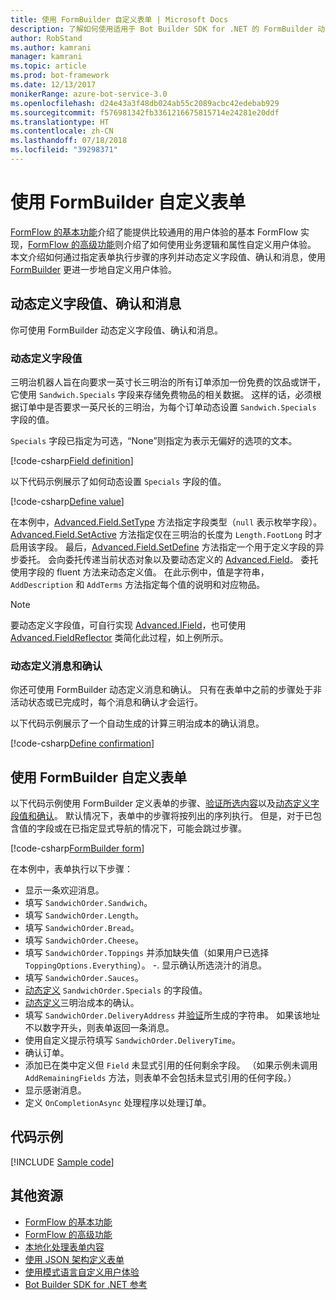 ```yaml
---
title: 使用 FormBuilder 自定义表单 | Microsoft Docs
description: 了解如何使用适用于 Bot Builder SDK for .NET 的 FormBuilder 动态更改和自定义聊天流和内容。
author: RobStand
ms.author: kamrani
manager: kamrani
ms.topic: article
ms.prod: bot-framework
ms.date: 12/13/2017
monikerRange: azure-bot-service-3.0
ms.openlocfilehash: d24e43a3f48db024ab55c2089acbc42edebab929
ms.sourcegitcommit: f576981342fb3361216675815714e24281e20ddf
ms.translationtype: HT
ms.contentlocale: zh-CN
ms.lasthandoff: 07/18/2018
ms.locfileid: "39298371"
---
```

# <a name="customize-a-form-using-formbuilder"></a>使用 FormBuilder 自定义表单

[FormFlow 的基本功能](bot-builder-dotnet-formflow.md)介绍了能提供比较通用的用户体验的基本 FormFlow 实现，[FormFlow 的高级功能](bot-builder-dotnet-formflow-advanced.md)则介绍了如何使用业务逻辑和属性自定义用户体验。 本文介绍如何通过指定表单执行步骤的序列并动态定义字段值、确认和消息，使用 [FormBuilder][formBuilder] 更进一步地自定义用户体验。 

## <a name="dynamically-define-field-values-confirmations-and-messages"></a>动态定义字段值、确认和消息

你可使用 FormBuilder 动态定义字段值、确认和消息。

### <a name="dynamically-define-field-values"></a>动态定义字段值 

三明治机器人旨在向要求一英寸长三明治的所有订单添加一份免费的饮品或饼干，它使用 `Sandwich.Specials` 字段来存储免费物品的相关数据。 这样的话，必须根据订单中是否要求一英尺长的三明治，为每个订单动态设置 `Sandwich.Specials` 字段的值。 

`Specials` 字段已指定为可选，“None”则指定为表示无偏好的选项的文本。

[!code-csharp[Field definition](../includes/code/dotnet-formflow-formbuilder.cs#fieldDefinition)]

以下代码示例展示了如何动态设置 `Specials` 字段的值。 

[!code-csharp[Define value](../includes/code/dotnet-formflow-formbuilder.cs#defineValue)]

在本例中，[Advanced.Field.SetType][setType] 方法指定字段类型（`null` 表示枚举字段）。 [Advanced.Field.SetActive][setActive] 方法指定仅在三明治的长度为 `Length.FootLong` 时才启用该字段。 最后，[Advanced.Field.SetDefine][setDefine] 方法指定一个用于定义字段的异步委托。 会向委托传递当前状态对象以及要动态定义的 [Advanced.Field][field]。 委托使用字段的 fluent 方法来动态定义值。 在此示例中，值是字符串，`AddDescription` 和 `AddTerms` 方法指定每个值的说明和对应物品。

> [!NOTE]
> 要动态定义字段值，可自行实现 [Advanced.IField][iField]，也可使用 [Advanced.FieldReflector][FieldReflector] 类简化此过程，如上例所示。 

### <a name="dynamically-define-messages-and-confirmations"></a>动态定义消息和确认

你还可使用 FormBuilder 动态定义消息和确认。 只有在表单中之前的步骤处于非活动状态或已完成时，每个消息和确认才会运行。 

以下代码示例展示了一个自动生成的计算三明治成本的确认消息。 

[!code-csharp[Define confirmation](../includes/code/dotnet-formflow-formbuilder.cs#defineConfirmation)]

## <a name="customize-a-form-using-formbuilder"></a>使用 FormBuilder 自定义表单

以下代码示例使用 FormBuilder 定义表单的步骤、[验证所选内容](bot-builder-dotnet-formflow-advanced.md#add-business-logic)以及[动态定义字段值和确认](#dynamically-define-field-values-confirmations-and-messages)。 默认情况下，表单中的步骤将按列出的序列执行。 但是，对于已包含值的字段或在已指定显式导航的情况下，可能会跳过步骤。 

[!code-csharp[FormBuilder form](../includes/code/dotnet-formflow-formbuilder.cs#formBuilderForm)]

在本例中，表单执行以下步骤：

- 显示一条欢迎消息。 
- 填写 `SandwichOrder.Sandwich`。 
- 填写 `SandwichOrder.Length`。 
- 填写 `SandwichOrder.Bread`。 
- 填写 `SandwichOrder.Cheese`。 
- 填写 `SandwichOrder.Toppings` 并添加缺失值（如果用户已选择 `ToppingOptions.Everything`）。 -. 显示确认所选浇汁的消息。 
- 填写 `SandwichOrder.Sauces`。 
- [动态定义](#dynamically-define-field-values) `SandwichOrder.Specials` 的字段值。 
- [动态定义](#dynamically-define-messages-and-confirmations)三明治成本的确认。 
- 填写 `SandwichOrder.DeliveryAddress` 并[验证](bot-builder-dotnet-formflow-advanced.md#add-business-logic)所生成的字符串。 如果该地址不以数字开头，则表单返回一条消息。 
- 使用自定义提示符填写 `SandwichOrder.DeliveryTime`。 
- 确认订单。 
- 添加已在类中定义但 `Field` 未显式引用的任何剩余字段。 （如果示例未调用 `AddRemainingFields` 方法，则表单不会包括未显式引用的任何字段。） 
- 显示感谢消息。 
- 定义 `OnCompletionAsync` 处理程序以处理订单。 

## <a name="sample-code"></a>代码示例

[!INCLUDE [Sample code](../includes/snippet-dotnet-formflow-samples.md)]

## <a name="additional-resources"></a>其他资源

- [FormFlow 的基本功能](bot-builder-dotnet-formflow.md)
- [FormFlow 的高级功能](bot-builder-dotnet-formflow-advanced.md)
- [本地化处理表单内容](bot-builder-dotnet-formflow-localize.md)
- [使用 JSON 架构定义表单](bot-builder-dotnet-formflow-json-schema.md)
- [使用模式语言自定义用户体验](bot-builder-dotnet-formflow-pattern-language.md)
- <a href="/dotnet/api/?view=botbuilder-3.11.0" target="_blank">Bot Builder SDK for .NET 参考</a>

[formBuilder]: /dotnet/api/microsoft.bot.builder.formflow.formbuilder-1

[setType]: /dotnet/api/microsoft.bot.builder.formflow.advanced.field-1.settype

[setActive]: /dotnet/api/microsoft.bot.builder.formflow.advanced.field-1.setactive

[setDefine]: /dotnet/api/microsoft.bot.builder.formflow.advanced.field-1.setdefine

[field]: /dotnet/api/microsoft.bot.builder.formflow.advanced.field-1

[iField]: /dotnet/api/microsoft.bot.builder.formflow.advanced.ifield-1

[FieldReflector]: /dotnet/api/microsoft.bot.builder.formflow.advanced.fieldreflector-1
